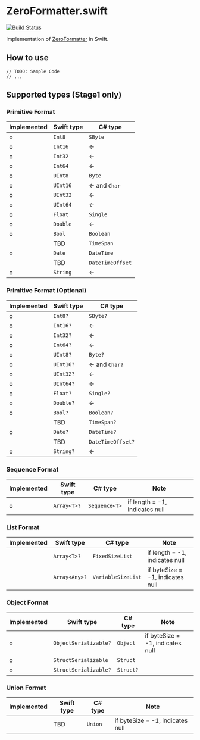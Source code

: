 # ZeroFormatter.swift

[![Build Status](https://travis-ci.org/yaslab/ZeroFormatter.swift.svg?branch=master)](https://travis-ci.org/yaslab/ZeroFormatter.swift)

Implementation of [ZeroFormatter](https://github.com/neuecc/ZeroFormatter) in Swift.

## How to use

```
// TODO: Sample Code
// ...
```

## Supported types (Stage1 only)

### Primitive Format

| Implemented | Swift type | C# type |
| ---- | ---- | ---- |
| o | `Int8` | `SByte` |
| o | `Int16` | ← |
| o | `Int32` | ← |
| o | `Int64` | ← |
| o | `UInt8` | `Byte` |
| o | `UInt16` | ← and `Char` |
| o | `UInt32` | ← |
| o | `UInt64` | ← |
| o | `Float` | `Single` |
| o | `Double` | ← |
| o | `Bool` | `Boolean` |
| | TBD | `TimeSpan` |
| o | `Date` | `DateTime` |
| | TBD | `DateTimeOffset` |
| o | `String` | ← |

### Primitive Format (Optional)

| Implemented | Swift type | C# type |
| ---- | ---- | ---- |
| o | `Int8?` | `SByte?` |
| o | `Int16?` | ← |
| o | `Int32?` | ← |
| o | `Int64?` | ← |
| o | `UInt8?` | `Byte?` |
| o | `UInt16?` | ← and `Char?` |
| o | `UInt32?` | ← |
| o | `UInt64?` | ← |
| o | `Float?` | `Single?` |
| o | `Double?` | ← |
| o | `Bool?` | `Boolean?` |
| | TBD | `TimeSpan?` |
| o | `Date?` | `DateTime?` |
| | TBD | `DateTimeOffset?` |
| o | `String?` | ← |

### Sequence Format

| Implemented | Swift type | C# type | Note |
| ---- | ---- | ---- | ---- |
| o | `Array<T>?` | `Sequence<T>` | if length = -1, indicates null |

### List Format

| Implemented | Swift type | C# type | Note |
| ---- | ---- | ---- | ---- |
| | `Array<T>?` | `FixedSizeList` | if length = -1, indicates null |
| | `Array<Any>?` | `VariableSizeList` | if byteSize = -1, indicates null |

### Object Format

| Implemented | Swift type | C# type | Note |
| ---- | ---- | ---- | ---- |
| o | `ObjectSerializable?` | `Object` | if byteSize = -1, indicates null |
| o | `StructSerializable` | `Struct` | |
| o | `StructSerializable?` | `Struct?` | |

### Union Format

| Implemented | Swift type | C# type | Note |
| ---- | ---- | ---- | ---- |
| | TBD | `Union` | if byteSize = -1, indicates null |
